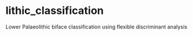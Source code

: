 # lithic_classification
Lower Palaeolithic biface classification using flexible discriminant analysis
